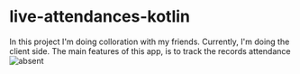 # live-attendances-kotlin

In this project I'm doing colloration with my friends. Currently, I'm doing the client side. The main features of this app, is to track the records attendance
![absent](https://user-images.githubusercontent.com/46671469/113472433-5f979000-948d-11eb-9fd0-dd52027d6617.PNG)
